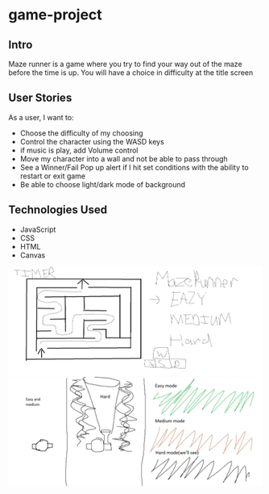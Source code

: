 # game-project

## Intro
Maze runner is a game where you try to find your way out of the maze before the time is up.  You will have a choice in difficulty at the title screen

## User Stories
As a user, I want to:
- Choose the difficulty of my choosing
- Control the character using the WASD keys
- if music is play, add Volume control
- Move my character into a wall and not be able to pass through
- See a Winner/Fail Pop up alert if I hit set conditions with the ability to restart or exit game
- Be able to choose light/dark mode of background

## Technologies Used
- JavaScript
- CSS
- HTML
- Canvas

<!-- ## Game Project Idea

- Make the player exit the maze with in the time limit using 'w a s d' keys
- There will Multiple difficulties: Easy, Medium, Hard
- Easy: Clear as day, no timer
- Medium: Clear as day, 45 sec timer, 3 lifes
- Hard: Only has a flashlight to see x amount in front, 45 sec timer, 3 lifes

## functions
- player can't walk through walls
- user x,y needs to equal exit x,y to complete game
- when completed, reveal winner screen
- if player doesn't reach in x time, subtract one life
- if life = 0 show game over try again -->


![Example of on screen](img/gameproject.png)
![Example of in game features](img/gameproject2png.png)